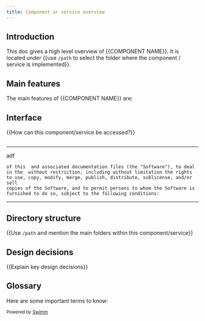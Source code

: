 ```yaml
---
title: Component or service overview
---
```

## Introduction

This doc gives a high level overview of {{COMPONENT NAME}}. It is located under {{use `/path` to select the folder where the component / service is implemented}}.

## Main features

The main features of {{COMPONENT NAME}} are:

## Interface

{{How can this component/service be accessed?}}

## 

<SwmSnippet path="/LICENSE" line="6">

---

adf

```
of this  and associated documentation files (the "Software"), to deal
in the  without restriction, including without limitation the rights
to use, copy, modify, merge, publish, distribute, sublicense, and/or sell
copies of the Software, and to permit persons to whom the Software is
furnished to do so, subject to the following conditions:
```

---

</SwmSnippet>

## Directory structure

{{Use `/path` and mention the main folders within this component/service}}

## Design decisions

{{Explain key design decisions}}

## Glossary

Here are some important terms to know:

<SwmMeta version="3.0.0" repo-id="Z2l0aHViJTNBJTNBTXlTZWNSZXBvJTNBJTNBbW9zaGlrc3dpbW0=" repo-name="MySecRepo"><sup>Powered by [Swimm](https://swimm-web-app.web.app/)</sup></SwmMeta>
